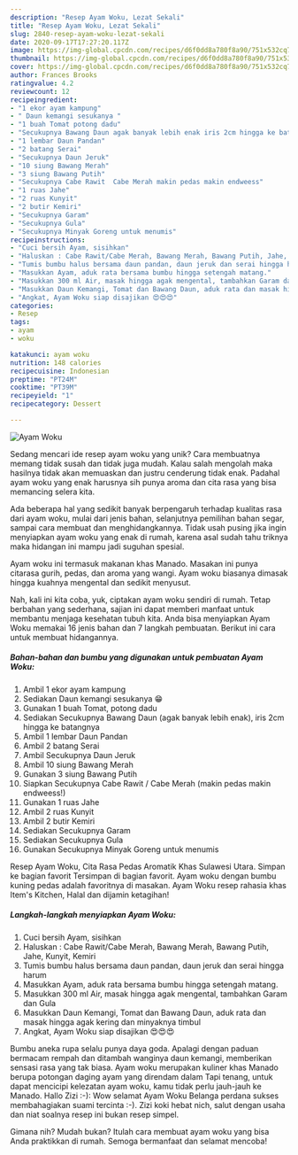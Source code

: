 ```yaml
---
description: "Resep Ayam Woku, Lezat Sekali"
title: "Resep Ayam Woku, Lezat Sekali"
slug: 2840-resep-ayam-woku-lezat-sekali
date: 2020-09-17T17:27:20.117Z
image: https://img-global.cpcdn.com/recipes/d6f0dd8a780f8a90/751x532cq70/ayam-woku-foto-resep-utama.jpg
thumbnail: https://img-global.cpcdn.com/recipes/d6f0dd8a780f8a90/751x532cq70/ayam-woku-foto-resep-utama.jpg
cover: https://img-global.cpcdn.com/recipes/d6f0dd8a780f8a90/751x532cq70/ayam-woku-foto-resep-utama.jpg
author: Frances Brooks
ratingvalue: 4.2
reviewcount: 12
recipeingredient:
- "1 ekor ayam kampung"
- " Daun kemangi sesukanya "
- "1 buah Tomat potong dadu"
- "Secukupnya Bawang Daun agak banyak lebih enak iris 2cm hingga ke batangnya"
- "1 lembar Daun Pandan"
- "2 batang Serai"
- "Secukupnya Daun Jeruk"
- "10 siung Bawang Merah"
- "3 siung Bawang Putih"
- "Secukupnya Cabe Rawit  Cabe Merah makin pedas makin endweess"
- "1 ruas Jahe"
- "2 ruas Kunyit"
- "2 butir Kemiri"
- "Secukupnya Garam"
- "Secukupnya Gula"
- "Secukupnya Minyak Goreng untuk menumis"
recipeinstructions:
- "Cuci bersih Ayam, sisihkan"
- "Haluskan : Cabe Rawit/Cabe Merah, Bawang Merah, Bawang Putih, Jahe, Kunyit, Kemiri"
- "Tumis bumbu halus bersama daun pandan, daun jeruk dan serai hingga harum"
- "Masukkan Ayam, aduk rata bersama bumbu hingga setengah matang."
- "Masukkan 300 ml Air, masak hingga agak mengental, tambahkan Garam dan Gula"
- "Masukkan Daun Kemangi, Tomat dan Bawang Daun, aduk rata dan masak hingga agak kering dan minyaknya timbul"
- "Angkat, Ayam Woku siap disajikan 😍😍😍"
categories:
- Resep
tags:
- ayam
- woku

katakunci: ayam woku 
nutrition: 148 calories
recipecuisine: Indonesian
preptime: "PT24M"
cooktime: "PT39M"
recipeyield: "1"
recipecategory: Dessert

---
```



![Ayam Woku](https://img-global.cpcdn.com/recipes/d6f0dd8a780f8a90/751x532cq70/ayam-woku-foto-resep-utama.jpg)

Sedang mencari ide resep ayam woku yang unik? Cara membuatnya memang tidak susah dan tidak juga mudah. Kalau salah mengolah maka hasilnya tidak akan memuaskan dan justru cenderung tidak enak. Padahal ayam woku yang enak harusnya sih punya aroma dan cita rasa yang bisa memancing selera kita.

Ada beberapa hal yang sedikit banyak berpengaruh terhadap kualitas rasa dari ayam woku, mulai dari jenis bahan, selanjutnya pemilihan bahan segar, sampai cara membuat dan menghidangkannya. Tidak usah pusing jika ingin menyiapkan ayam woku yang enak di rumah, karena asal sudah tahu triknya maka hidangan ini mampu jadi suguhan spesial.

Ayam woku ini termasuk makanan khas Manado. Masakan ini punya citarasa gurih, pedas, dan aroma yang wangi. Ayam woku biasanya dimasak hingga kuahnya mengental dan sedikit menyusut.


Nah, kali ini kita coba, yuk, ciptakan ayam woku sendiri di rumah. Tetap berbahan yang sederhana, sajian ini dapat memberi manfaat untuk membantu menjaga kesehatan tubuh kita. Anda bisa menyiapkan Ayam Woku memakai 16 jenis bahan dan 7 langkah pembuatan. Berikut ini cara untuk membuat hidangannya.

<!--inarticleads1-->

##### Bahan-bahan dan bumbu yang digunakan untuk pembuatan Ayam Woku:

1. Ambil 1 ekor ayam kampung
1. Sediakan  Daun kemangi sesukanya 😁
1. Gunakan 1 buah Tomat, potong dadu
1. Sediakan Secukupnya Bawang Daun (agak banyak lebih enak), iris 2cm hingga ke batangnya
1. Ambil 1 lembar Daun Pandan
1. Ambil 2 batang Serai
1. Ambil Secukupnya Daun Jeruk
1. Ambil 10 siung Bawang Merah
1. Gunakan 3 siung Bawang Putih
1. Siapkan Secukupnya Cabe Rawit / Cabe Merah (makin pedas makin endweess!)
1. Gunakan 1 ruas Jahe
1. Ambil 2 ruas Kunyit
1. Ambil 2 butir Kemiri
1. Sediakan Secukupnya Garam
1. Sediakan Secukupnya Gula
1. Gunakan Secukupnya Minyak Goreng untuk menumis


Resep Ayam Woku, Cita Rasa Pedas Aromatik Khas Sulawesi Utara. Simpan ke bagian favorit Tersimpan di bagian favorit. Ayam woku dengan bumbu kuning pedas adalah favoritnya di masakan. Ayam Woku resep rahasia khas Item&#39;s Kitchen, Halal dan dijamin ketagihan! 

<!--inarticleads2-->

##### Langkah-langkah menyiapkan Ayam Woku:

1. Cuci bersih Ayam, sisihkan
1. Haluskan : Cabe Rawit/Cabe Merah, Bawang Merah, Bawang Putih, Jahe, Kunyit, Kemiri
1. Tumis bumbu halus bersama daun pandan, daun jeruk dan serai hingga harum
1. Masukkan Ayam, aduk rata bersama bumbu hingga setengah matang.
1. Masukkan 300 ml Air, masak hingga agak mengental, tambahkan Garam dan Gula
1. Masukkan Daun Kemangi, Tomat dan Bawang Daun, aduk rata dan masak hingga agak kering dan minyaknya timbul
1. Angkat, Ayam Woku siap disajikan 😍😍😍


Bumbu aneka rupa selalu punya daya goda. Apalagi dengan paduan bermacam rempah dan ditambah wanginya daun kemangi, memberikan sensasi rasa yang tak biasa. Ayam woku merupakan kuliner khas Manado berupa potongan daging ayam yang direndam dalam Tapi tenang, untuk dapat mencicipi kelezatan ayam woku, kamu tidak perlu jauh-jauh ke Manado. Hallo Zizi :-): Wow selamat Ayam Woku Belanga perdana sukses membahagiakan suami tercinta :-). Zizi koki hebat nich, salut dengan usaha dan niat soalnya resep ini bukan resep simpel. 

Gimana nih? Mudah bukan? Itulah cara membuat ayam woku yang bisa Anda praktikkan di rumah. Semoga bermanfaat dan selamat mencoba!
